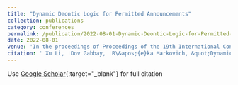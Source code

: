 ```yaml
---
title: "Dynamic Deontic Logic for Permitted Announcements"
collection: publications
category: conferences
permalink: /publication/2022-08-01-Dynamic-Deontic-Logic-for-Permitted-Announcements
date: 2022-08-01
venue: 'In the proceedings of Proceedings of the 19th International Conference on Principles of Knowledge Representation and Reasoning'
citation: ' Xu Li,  Dov Gabbay,  R\&apos;{e}ka Markovich, &quot;Dynamic Deontic Logic for Permitted Announcements.&quot; In the proceedings of Proceedings of the 19th International Conference on Principles of Knowledge Representation and Reasoning, 2022.'
---
```

Use [Google Scholar](https://scholar.google.com/scholar?q=Dynamic+Deontic+Logic+for+Permitted+Announcements){:target="_blank"} for full citation